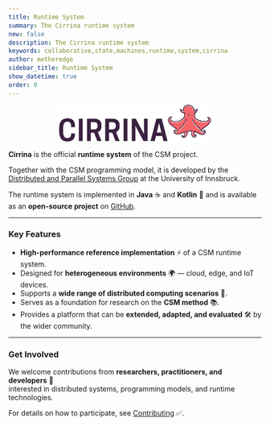 ```yaml
---
title: Runtime System
summary: The Cirrina runtime system
new: false
description: The Cirrina runtime system
keywords: collaborative,state,machines,runtime,system,cirrina
author: metheredge
sidebar_title: Runtime System
show_datetime: true
order: 0
---
```


<center>
    <img src="../../assets/cirrina/logo.svg" width="60%" />
</center>

**Cirrina** is the official **runtime system** of the CSM project.

Together with the CSM programming model, it is developed by the 
[Distributed and Parallel Systems Group](https://dps.uibk.ac.at/) at the University of Innsbruck.

The runtime system is implemented in **Java** ☕ and **Kotlin** 💜 and is available as an 
**open-source project** on [GitHub](https://github.com/CollaborativeStateMachines/Cirrina).  

---

### Key Features

- **High-performance reference implementation** ⚡ of a CSM runtime system.  
- Designed for **heterogeneous environments** 🌍 &mdash; cloud, edge, and IoT devices.  
- Supports a **wide range of distributed computing scenarios** 🔀.  
- Serves as a foundation for research on the **CSM method** 📚.  
- Provides a platform that can be **extended, adapted, and evaluated** 🛠️ by the wider community.  

---

### Get Involved

We welcome contributions from **researchers, practitioners, and developers** 🤝  
interested in distributed systems, programming models, and runtime technologies.  

For details on how to participate, see [Contributing](contributing.md) ✅.
